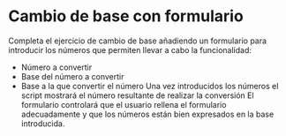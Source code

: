 # Cambio de base con formulario
Completa el ejercicio de cambio de base añadiendo un formulario para introducir los números que permiten llevar a cabo la 
funcionalidad:
* Número a convertir
* Base del número a convertir
* Base a la que convertir el número
Una vez introducidos los números el script mostrará el número resultante de realizar la conversión
El formulario controlará que el usuario rellena el formulario adecuadamente y que los números están bien expresados
en la base introducida.